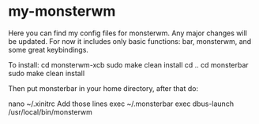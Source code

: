 my-monsterwm
============


Here you can find my config files for monsterwm. 
Any major changes will be updated. 
For now it includes only basic functions: bar, monsterwm, and some great keybindings.

To install: 
cd monsterwm-xcb
sudo make clean install
cd ..
cd monsterbar
sudo make clean install 

Then put monsterbar in your home directory, after that do:

nano ~/.xinitrc 
Add those lines
exec ~/.monsterbar
exec dbus-launch /usr/local/bin/monsterwm

